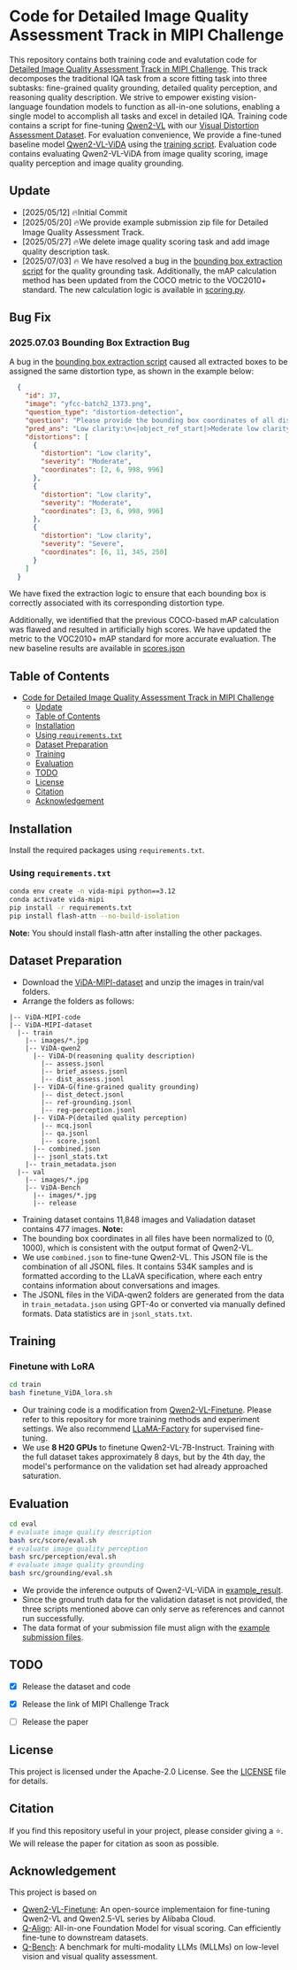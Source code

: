 # Code for Detailed Image Quality Assessment Track in MIPI Challenge

This repository contains both training code and evalutation code for [Detailed Image Quality Assessment Track in MIPI Challenge](https://www.codabench.org/competitions/8156). This track decomposes the traditional IQA task from a score fitting task into three subtasks: fine-grained quality grounding, detailed quality perception, and reasoning quality description. We strive to empower existing vision-language foundation models to function as all-in-one solutions, enabling a single model to accomplish all tasks and excel in detailed  IQA. Training code contains a script for fine-tuning [Qwen2-VL](https://huggingface.co/Qwen/Qwen2-VL-7B-Instruct) with our [Visual Distortion Assessment Dataset](https://huggingface.co/datasets/DY-Evalab/ViDA-MIPI-dataset). For evaluation convenience, We provide a fine-tuned baseline model [Qwen2-VL-ViDA](https://huggingface.co/jasonliaonk21/Qwen2-VL-ViDA) using the [training script](./train/finetune_ViDA_lora.sh). Evaluation code contains evaluating Qwen2-VL-ViDA from image quality scoring, image quality perception and image quality grounding.


## Update
- [2025/05/12] 🔥Initial Commit
- [2025/05/20] 🔥We provide example submission zip file for Detailed Image Quality Assessment Track.
- [2025/05/27] 🔥We delete image quality scoring task and add image quality description task.
- [2025/07/03] 🔥 We have resolved a bug in the [bounding box extraction script](./eval/src/grounding/extract_bbox.py) for the quality grounding task. Additionally, the mAP calculation method has been updated from the COCO metric to the VOC2010+ standard. The new calculation logic is available in [scoring.py](./eval/src/scoring.py).

## Bug Fix
### 2025.07.03 Bounding Box Extraction Bug

A bug in the [bounding box extraction script](./eval/src/grounding/extract_bbox.py) caused all extracted boxes to be assigned the same distortion type, as shown in the example below:

```json
  {
    "id": 37,
    "image": "yfcc-batch2_1373.png",
    "question_type": "distortion-detection",
    "question": "Please provide the bounding box coordinates of all distortions in the image.",
    "pred_ans": "Low clarity:\n<|object_ref_start|>Moderate low clarity<|object_ref_end|><|box_start|>(2,6),(998,996)<|box_end|>\nBlocking artifacts:\n<|object_ref_start|>Moderate blocking artifacts<|object_ref_end|><|box_start|>(3,6),(998,996)<|box_end|>\nUnderexposure:\n<|object_ref_start|>Severe underexposure<|object_ref_end|><|box_start|>(6,11),(345,250)<|box_end|>.<|im_end|>",
    "distortions": [
      {
        "distortion": "Low clarity",
        "severity": "Moderate",
        "coordinates": [2, 6, 998, 996]
      },
      {
        "distortion": "Low clarity",
        "severity": "Moderate",
        "coordinates": [3, 6, 998, 996]
      },
      {
        "distortion": "Low clarity",
        "severity": "Severe",
        "coordinates": [6, 11, 345, 250]
      }
    ]
  }
```
We have fixed the extraction logic to ensure that each bounding box is correctly associated with its corresponding distortion type.

Additionally, we identified that the previous COCO-based mAP calculation was flawed and resulted in artificially high scores. We have updated the metric to the VOC2010+ mAP standard for more accurate evaluation. The new baseline results are available in [scores.json](./eval/example_result/mipi_example_input/scores.json)

## Table of Contents

- [Code for Detailed Image Quality Assessment Track in MIPI Challenge]()
  - [Update](#update)
  - [Table of Contents](#table-of-contents)
  - [Installation](#installation)
  - [Using `requirements.txt`](#using-requirementstxt)
  - [Dataset Preparation](#dataset-preparation)
  - [Training](#training)
  - [Evaluation](#evaluation)
  - [TODO](#todo)
  - [License](#license)
  - [Citation](#citation)
  - [Acknowledgement](#acknowledgement)


## Installation

Install the required packages using `requirements.txt`.

### Using `requirements.txt`

```bash
conda env create -n vida-mipi python==3.12
conda activate vida-mipi
pip install -r requirements.txt
pip install flash-attn --no-build-isolation
```

**Note:** You should install flash-attn after installing the other packages.

## Dataset Preparation

- Download the [ViDA-MIPI-dataset](https://huggingface.co/datasets/DY-Evalab/ViDA-MIPI-dataset) and unzip the images in train/val folders. 
- Arrange the folders as follows:

```
|-- ViDA-MIPI-code
|-- ViDA-MIPI-dataset
  |-- train
    |-- images/*.jpg
    |-- ViDA-qwen2
      |-- ViDA-D(reasoning quality description)
        |-- assess.jsonl
        |-- brief_assess.jsonl
        |-- dist_assess.jsonl
      |-- ViDA-G(fine-grained quality grounding)
        |-- dist_detect.jsonl
        |-- ref-grounding.jsonl
        |-- reg-perception.jsonl
      |-- ViDA-P(detailed quality perception)
        |-- mcq.jsonl
        |-- qa.jsonl
        |-- score.jsonl
      |-- combined.json
      |-- jsonl_stats.txt
    |-- train_metadata.json
  |-- val
    |-- images/*.jpg
    |-- ViDA-Bench
      |-- images/*.jpg
      |-- release
```
- Training dataset contains 11,848 images and Valiadation dataset contains 477 images.
**Note:** 
- The bounding box coordinates in all files have been normalized to (0, 1000), which is consistent with the output format of Qwen2-VL.
- We use `combined.json` to fine-tune Qwen2-VL. This JSON file is the combination of all JSONL files. It contains 534K samples and is formatted according to the LLaVA specification, where each entry contains information about conversations and images. 
- The JSONL files in the ViDA-qwen2 folders are generated from the data in `train_metadata.json` using GPT-4o or converted via manually defined formats. Data statistics are in `jsonl_stats.txt`.

## Training
### Finetune with LoRA
```bash
cd train
bash finetune_ViDA_lora.sh
```
- Our training code is a modification from [Qwen2-VL-Finetune](https://github.com/2U1/Qwen2-VL-Finetune). Please refer to this repository for more training methods and experiment settings. We also recommend [LLaMA-Factory](https://github.com/hiyouga/LLaMA-Factory) for supervised fine-tuning. 
- We use **8 H20 GPUs** to finetune Qwen2-VL-7B-Instruct. Training with the full dataset takes approximately 8 days, but by the 4th day, the model's performance on the validation set had already approached saturation.

## Evaluation
```bash
cd eval
# evaluate image quality description
bash src/score/eval.sh
# evaluate image quality perception 
bash src/perception/eval.sh
# evaluate image quality grounding
bash src/grounding/eval.sh
```
- We provide the inference outputs of Qwen2-VL-ViDA in [example_result](./eval/example_result).
- Since the ground truth data for the validation dataset is not provided, the three scripts mentioned above can only serve as references and cannot run successfully.
- The data format of your submission file must align with the [example submission files](example_submission.zip).


## TODO

- [x] Release the dataset and code 
- [x] Release the link of MIPI Challenge Track
- [ ] Release the paper


## License

This project is licensed under the Apache-2.0 License. See the [LICENSE](LICENSE) file for details.

## Citation

If you find this repository useful in your project, please consider giving a :star:. We will release the paper for citation as soon as possible.

## Acknowledgement

This project is based on

- [Qwen2-VL-Finetune](https://github.com/2U1/Qwen2-VL-Finetune): An open-source implementaion for fine-tuning Qwen2-VL and Qwen2.5-VL series by Alibaba Cloud.
- [Q-Align](https://github.com/Q-Future/Q-Align): All-in-one Foundation Model for visual scoring. Can efficiently fine-tune to downstream datasets.
- [Q-Bench](https://github.com/Q-Future/Q-Bench): A benchmark for multi-modality LLMs (MLLMs) on low-level vision and visual quality assessment.
